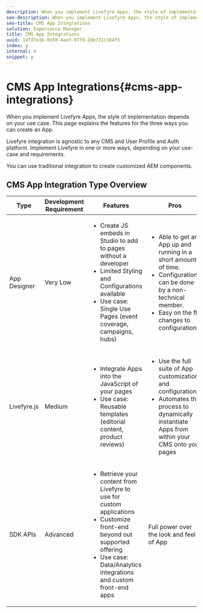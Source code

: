 ```yaml
---
description: When you implement Livefyre Apps, the style of implementation depends on your use case. This page explains the features for the three ways you can create an App.
seo-description: When you implement Livefyre Apps, the style of implementation depends on your use case. This page explains the features for the three ways you can create an App.
seo-title: CMS App Integrations
solution: Experience Manager
title: CMS App Integrations
uuid: 14fd7e36-0e50-4ae3-97f0-2de731c184f5
index: y
internal: n
snippet: y
---
```


# CMS App Integrations{#cms-app-integrations}

When you implement Livefyre Apps, the style of implementation depends on your use case. This page explains the features for the three ways you can create an App.

Livefyre integration is agnostic to any CMS and User Profile and Auth platform. Implement Livefyre in one or more ways, depending on your use-case and requirements.

You can use traditional integration to create customized AEM components.

## CMS App Integration Type Overview

<table id="table_n4l_r4r_tz">  
 <thead> 
  <tr> 
   <th class="entry"> Type</th> 
   <th class="entry"> Development Requirement</th> 
   <th class="entry"> Features</th> 
   <th class="entry"> Pros </th> 
   <th class="entry"> Limitations</th> 
  </tr> 
 </thead>
 <tbody> 
  <tr> 
   <td> App Designer</td> 
   <td> Very Low</td> 
   <td> 
    <ul id="ul_o4l_r4r_tz"> 
     <li>Create JS embeds in Studio to add to pages without a developer</li> 
     <li>Limited Styling and Configurations available</li> 
     <li>Use case: Single Use Pages (event coverage, campaigns, hubs)</li> 
    </ul> </td> 
   <td> 
    <ul id="ul_mxj_qhw_sbb"> 
     <li>Able to get an App up and running in a short amount of time.</li> 
     <li>Configurations can be done by a non-technical member.</li> 
     <li>Easy on the fly changes to configurations</li> 
    </ul> </td> 
   <td> 
    <ul id="ul_j3h_bvk_rbb"> 
     <li>Must create an App using Livefyre Studio first</li> 
     <li>Not automated</li> 
    </ul> </td> 
  </tr> 
  <tr> 
   <td> Livefyre.js</td> 
   <td> Medium</td> 
   <td> 
    <ul id="ul_p4l_r4r_tz"> 
     <li>Integrate Apps into the JavaScript of your pages</li> 
     <li>Use case: Reusable templates (editorial content, product reviews)</li> 
    </ul> </td> 
   <td> 
    <ul id="ul_wk1_15k_rbb"> 
     <li>Use the full suite of App customizations and configurations</li> 
     <li>Automates the process to dynamically instantiate Apps from within your CMS onto your pages</li> 
    </ul> </td> 
   <td> 
    <ul id="ul_urm_ztk_rbb"> 
     <li>Need a developer up front. </li> 
    </ul> </td> 
  </tr> 
  <tr> 
   <td> SDK APIs</td> 
   <td> Advanced</td> 
   <td> 
    <ul id="ul_q4l_r4r_tz"> 
     <li>Retrieve your content from Livefyre to use for custom applications</li> 
     <li>Customize front-end beyond out supported offering</li> 
     <li>Use case: Data/Analytics integrations and custom front-end apps</li> 
    </ul> </td> 
   <td> Full power over the look and feel of App</td> 
   <td> 
    <ul id="ul_dng_vhw_sbb"> 
     <li>Requires development up front.</li> 
     <li>Higher level of dev effort to implement.</li> 
    </ul> </td> 
  </tr> 
 </tbody> 
</table>

